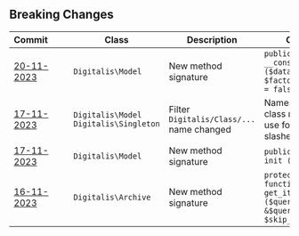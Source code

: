 ## Breaking Changes

|Commit&nbsp;&nbsp;&nbsp;&nbsp;&nbsp;&nbsp;&nbsp;|Class|Description|Change|
|---|---|---|---|
|[20-11-2023](/../../commit/828d28e584c4b0b10a9af454a402bb4c2691f528)|`Digitalis\Model`|New method signature|`public function __construct ($data = null, $factory_instance = false)`|
|[17-11-2023](/../../commit/7d148430bf9f9306aa9471e6b65a8767ac452e7f)|`Digitalis\Model` `Digitalis\Singleton`|Filter `Digitalis/Class/...` name changed|Namespaced class names now use forward slashes|
|[17-11-2023](/../../commit/7d148430bf9f9306aa9471e6b65a8767ac452e7f)|`Digitalis\Model`|New method signature|`public function init ()`|
|[16-11-2023](/../../commit/9bd3ad7616431c7c34aa2dc799b2fb421eb22789)|`Digitalis\Archive`|New method signature|`protected static function get_items ($query_vars, &$query, $skip_main)`|
